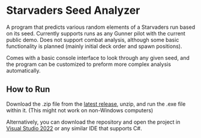 # Starvaders Seed Analyzer
A program that predicts various random elements of a Starvaders run based on its seed.
Currently supports runs as any Gunner pilot with the current public demo.
Does not support combat analysis, although some basic functionality is planned (mainly initial deck order and spawn positions).

Comes with a basic console interface to look through any given seed, and the program can be customized to preform more complex analysis automatically.

## How to Run
Download the .zip file from the [latest release](https://github.com/Slaith12/Starvaders-Seed-Analyzer/releases), unzip, and run the .exe file within it. (This might not work on non-Windows computers)

Alternatively, you can download the repository and open the project in [Visual Studio 2022](https://visualstudio.microsoft.com/) or any similar IDE that supports C#.
